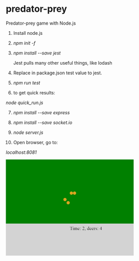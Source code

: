 # predator-prey
Predator-prey game with Node.js

1. Install node.js
2. *npm init -f*
3. *npm install --save jest*

    Jest pulls many other useful things, like lodash

4. Replace in package.json test value to jest.

5. *npm run test*

6. to get quick results:

*node quick_run.js*

7. *npm install --save express*

8. *npm install --save socket.io*

9. *node server.js*

10. Open browser, go to:

  *localhost:8081*

![Preys](media/deers.gif)
